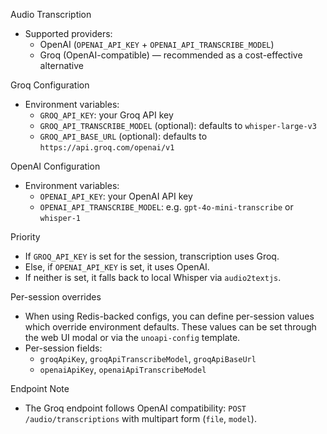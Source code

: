 Audio Transcription

- Supported providers:
  - OpenAI (`OPENAI_API_KEY` + `OPENAI_API_TRANSCRIBE_MODEL`)
  - Groq (OpenAI-compatible) — recommended as a cost-effective alternative

Groq Configuration

- Environment variables:
  - `GROQ_API_KEY`: your Groq API key
  - `GROQ_API_TRANSCRIBE_MODEL` (optional): defaults to `whisper-large-v3`
  - `GROQ_API_BASE_URL` (optional): defaults to `https://api.groq.com/openai/v1`

OpenAI Configuration

- Environment variables:
  - `OPENAI_API_KEY`: your OpenAI API key
  - `OPENAI_API_TRANSCRIBE_MODEL`: e.g. `gpt-4o-mini-transcribe` or `whisper-1`

Priority

- If `GROQ_API_KEY` is set for the session, transcription uses Groq.
- Else, if `OPENAI_API_KEY` is set, it uses OpenAI.
- If neither is set, it falls back to local Whisper via `audio2textjs`.

Per-session overrides

- When using Redis-backed configs, you can define per-session values which override environment defaults. These values can be set through the web UI modal or via the `unoapi-config` template.
- Per-session fields:
  - `groqApiKey`, `groqApiTranscribeModel`, `groqApiBaseUrl`
  - `openaiApiKey`, `openaiApiTranscribeModel`

Endpoint Note

- The Groq endpoint follows OpenAI compatibility: `POST /audio/transcriptions` with multipart form (`file`, `model`).
